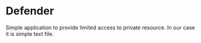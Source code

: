 Defender
========

Simple application to provide limited access to private resource.
In our case it is simple text file.
